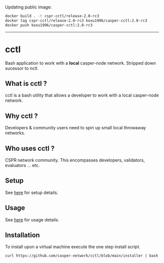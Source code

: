 Updating public image:

```sh
docker build . -t cspr-cctl/release-2.0-rc3
docker tag cspr-cctl/release-2.0-rc3 koxu1996/casper-cctl:2.0-rc3
docker push koxu1996/casper-cctl:2.0-rc3
```

---

cctl
===============

Bash application to work with a **local** casper-node network.  Stripped down sucessor to nctl.

What is cctl ?
--------------------------------------

cctl is a bash utility that allows a developer to work with a local casper-node network.

Why cctl ?
--------------------------------------

Developers & community users need to spin up small local throwaway networks.  

Who uses cctl ?
--------------------------------------

CSPR network community.  This encompasses developers, validators, evaluators ... etc.

Setup
--------------------------------------

See [here](docs/setup.md) for setup details.

Usage
--------------------------------------

See [here](docs/usage.md) for usage details.

Installation
--------------------------------------

To install upon a virtual machine execute the one step install script. 

```
curl https://github.com/casper-network/cctl/blob/main/installer | bash
```

